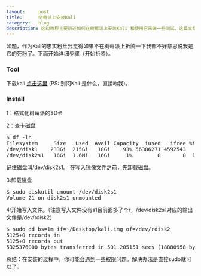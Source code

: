 ```yaml
---
layout:     post
title:      树莓派上安装Kali
category:   blog
description: 这边教程主要讲述如何在树莓派上安装Kali 和使用它来做一些测试。这篇文章不适合小白用户。
---
```

如题，作为Kali的忠实粉丝我觉得如果不在树莓派上折腾一下我都不好意思说我是它的死粉了。下面开始详细步骤（开始折腾）。

### Tool
下载kali [点击这里](https://www.offensive-security.com/kali-linux-vmware-virtualbox-image-download/)   (PS: 别问Kali 是什么，直接吻我)。

### Install
1：格式化树莓派的SD卡   

2：查卡磁盘
<pre>
$ df -lh
Filesystem     Size   Used  Avail Capacity  iused   ifree %iused  Mounted on
/dev/disk1    233Gi  215Gi   18Gi    93% 56386271 4592543   92%   /
/dev/disk2s1   16Gi  1.6Mi   16Gi     1%        0       0  100%   /Volumes/21 1
</pre>

记住磁盘叫/dev/disk2s1。 
在写入镜像文件之前，先卸载磁盘。   
   
3:卸载磁盘
<pre>
$ sudo diskutil umount /dev/disk2s1                               
Volume 21 on disk2s1 unmounted
</pre>

4:开始写入文件。（注意写入文件没有s1且前面多了个r，/dev/disk2s1对应的输出文件是/dev/rdisk2）
<pre>
$ sudo dd bs=1m if=~/Desktop/kali.img of=/dev/rdisk2  
5125+0 records in
5125+0 records out
5325376000 bytes transferred in 501.205151 secs (18880958 bytes/sec)
</pre>


总结：在安装的过程中，你可能会遇到一些权限问题。解决办法是直接sudo就可以了。